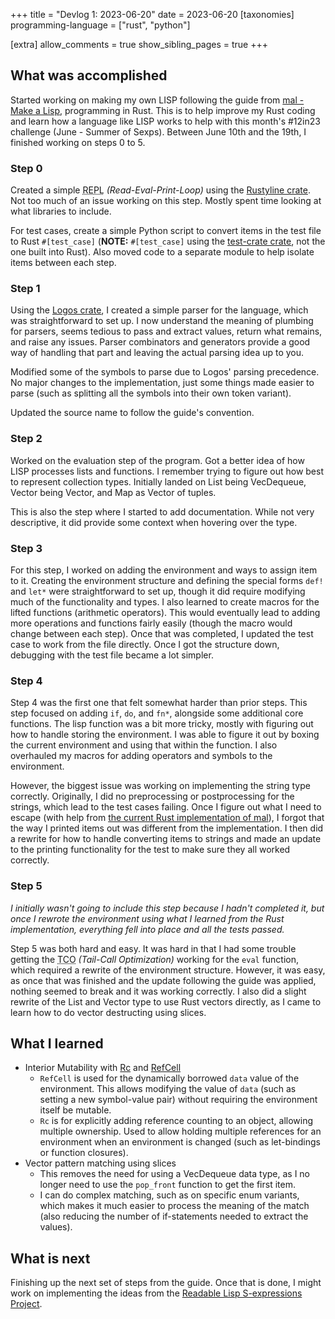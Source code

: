 +++
title = "Devlog 1: 2023-06-20"
date = 2023-06-20
[taxonomies]
programming-language = ["rust", "python"]

[extra]
allow_comments = true
show_sibling_pages = true
+++
## What was accomplished
Started working on making my own LISP following the guide from [mal - Make a Lisp](https://github.com/kanaka/mal), programming in Rust. 
This is to help improve my Rust coding and learn how a language like LISP works to help with this month's #12in23 challenge (June - Summer of Sexps).
Between June 10th and the 19th, I finished working on steps 0 to 5.

### Step 0
Created a simple <abbr title="Read-Eval-Print-Loop">REPL</abbr> *(Read-Eval-Print-Loop)* using the [Rustyline crate](https://github.com/kkawakam/rustyline).
Not too much of an issue working on this step.
Mostly spent time looking at what libraries to include.

For test cases, create a simple Python script to convert items in the test file to Rust `#[test_case]` (**NOTE:** `#[test_case]` using the [test-crate crate](https://github.com/frondeus/test-case), not the one built into Rust).
Also moved code to a separate module to help isolate items between each step.

### Step 1
Using the [Logos crate](https://github.com/maciejhirsz/logos), I created a simple parser for the language, which was straightforward to set up.
I now understand the meaning of plumbing for parsers, seems tedious to pass and extract values, return what remains, and raise any issues.
Parser combinators and generators provide a good way of handling that part and leaving the actual parsing idea up to you.

Modified some of the symbols to parse due to Logos' parsing precedence.
No major changes to the implementation, just some things made easier to parse (such as splitting all the symbols into their own token variant).

Updated the source name to follow the guide's convention.

### Step 2
Worked on the evaluation step of the program.
Got a better idea of how LISP processes lists and functions.
I remember trying to figure out how best to represent collection types.
Initially landed on List being VecDequeue, Vector being Vector, and Map as Vector of tuples.

This is also the step where I started to add documentation.
While not very descriptive, it did provide some context when hovering over the type.

### Step 3
For this step, I worked on adding the environment and ways to assign item to it.
Creating the environment structure and defining the special forms `def!` and `let*` were straightforward to set up, though it did require modifying much of the functionality and types.
I also learned to create macros for the lifted functions (arithmetic operators).
This would eventually lead to adding more operations and functions fairly easily (though the macro would change between each step).
Once that was completed, I updated the test case to work from the file directly.
Once I got the structure down, debugging with the test file became a lot simpler.

### Step 4
Step 4 was the first one that felt somewhat harder than prior steps.
This step focused on adding `if`, `do`, and `fn*`, alongside some additional core functions.
The lisp function was a bit more tricky, mostly with figuring out how to handle storing the environment.
I was able to figure it out by boxing the current environment and using that within the function.
I also overhauled my macros for adding operators and symbols to the environment. 

However, the biggest issue was working on implementing the string type correctly.
Originally, I did no preprocessing or postprocessing for the strings, which lead to the test cases failing.
Once I figure out what I need to escape (with help from [the current Rust implementation of mal](https://github.com/kanaka/mal/tree/master/impls/rust)), I forgot that the way I printed items out was different from the implementation.
I then did a rewrite for how to handle converting items to strings and made an update to the printing functionality for the test to make sure they all worked correctly.

### Step 5
*I initially wasn't going to include this step because I hadn't completed it, but once I rewrote the environment using what I learned from the Rust implementation, everything fell into place and all the tests passed.*

Step 5 was both hard and easy.
It was hard in that I had some trouble getting the <abbr title="Tail-Call Optimization">TCO</abbr> *(Tail-Call Optimization)* working for the `eval` function, which required a rewrite of the environment structure.
However, it was easy, as once that was finished and the update following the guide was applied, nothing seemed to break and it was working correctly.
I also did a slight rewrite of the List and Vector type to use Rust vectors directly, as I came to learn how to do vector destructing using slices.

## What I learned

* Interior Mutability with [Rc](https://doc.rust-lang.org/std/rc/struct.Rc.html) and [RefCell](https://doc.rust-lang.org/std/cell/struct.RefCell.html)
    * `RefCell` is used for the dynamically borrowed `data` value of the environment. This allows modifying the value of `data` (such as setting a new symbol-value pair) without requiring the environment itself be mutable.  
    * `Rc` is for explicitly adding reference counting to an object, allowing multiple ownership. Used to allow holding multiple references for an environment when an environment is changed (such as let-bindings or function closures).  
* Vector pattern matching using slices
    * This removes the need for using a VecDequeue data type, as I no longer need to use the `pop_front` function to get the first item.
    * I can do complex matching, such as on specific enum variants, which makes it much easier to process the meaning of the match (also reducing the number of if-statements needed to extract the values).

## What is next

Finishing up the next set of steps from the guide.
Once that is done, I might work on implementing the ideas from the [Readable Lisp S-expressions Project](https://readable.sourceforge.io/).
